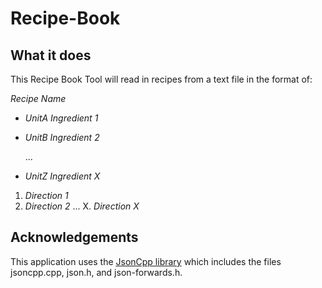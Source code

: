 # Recipe-Book
## What it does

This Recipe Book Tool will read in recipes from a text file in the format of:

_Recipe Name_

- _UnitA Ingredient 1_
- _UnitB Ingredient 2_

  ...
- _UnitZ Ingredient X_


1. _Direction 1_
2. _Direction 2_
  ...
X. _Direction X_ 

## Acknowledgements

This application uses the [JsonCpp library](https://github.com/open-source-parsers/jsoncpp) which includes the files jsoncpp.cpp, json.h, and json-forwards.h. 
